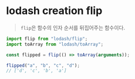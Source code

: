 # lodash creation flip

> `flip`은 함수의 인자 순서를 뒤집어주는 함수이다.

```js
import flip from "lodash/flip";
import toArray from "lodash/toArray";

const flipped = flip(() => toArray(arguments));

flipped("a", "b", "c", "d");
// ['d', 'c', 'b', 'a']
```
